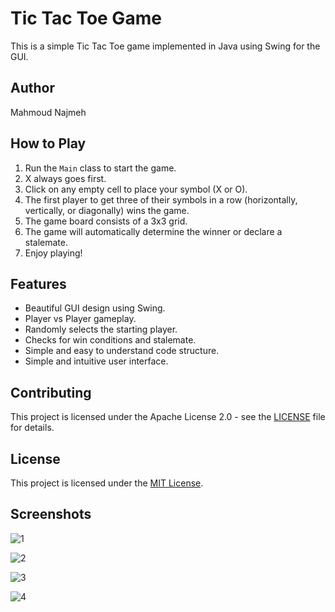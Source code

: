 # Tic Tac Toe Game

This is a simple Tic Tac Toe game implemented in Java using Swing for the GUI.

## Author

Mahmoud Najmeh

## How to Play

1. Run the `Main` class to start the game.
2. X always goes first.
3. Click on any empty cell to place your symbol (X or O).
4. The first player to get three of their symbols in a row (horizontally, vertically, or diagonally) wins the game.
5. The game board consists of a 3x3 grid.
6. The game will automatically determine the winner or declare a stalemate.
7. Enjoy playing!

## Features

- Beautiful GUI design using Swing.
- Player vs Player gameplay.
- Randomly selects the starting player.
- Checks for win conditions and stalemate.
- Simple and easy to understand code structure.
- Simple and intuitive user interface.


## Contributing

This project is licensed under the Apache License 2.0 - see the [LICENSE](LICENSE) file for details.

## License

This project is licensed under the [MIT License](LICENSE).


## Screenshots

![1](https://github.com/MN10101/tic-tac-toe-game/assets/78208459/15c72945-5486-4415-bdff-c884d3ab4f9b)

![2](https://github.com/MN10101/tic-tac-toe-game/assets/78208459/bd33efb4-4e67-4394-a19b-764049c90ab4)

![3](https://github.com/MN10101/tic-tac-toe-game/assets/78208459/bdb5bf59-fb37-4d74-988b-ace9b437a60e)

![4](https://github.com/MN10101/tic-tac-toe-game/assets/78208459/e15a8056-5905-41f2-b3e5-3660ff418d31)

